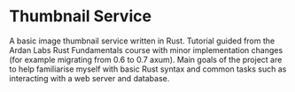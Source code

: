 # Thumbnail Service
A basic image thumbnail service written in Rust. Tutorial guided from the Ardan Labs Rust Fundamentals course with minor implementation changes (for example migrating from 0.6 to 0.7 axum).
Main goals of the project are to help familiarise myself with basic Rust syntax and common tasks such as interacting with a web server and database. 
